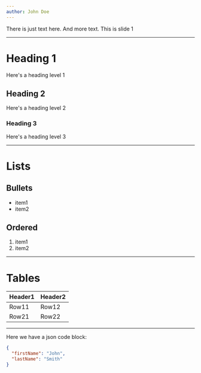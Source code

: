 ```yaml
---
author: John Doe
---
```

There is just text here.
And more text.
This is slide 1

---
# Heading 1
Here's a heading level 1

## Heading 2
Here's a heading level 2

### Heading 3
Here's a heading level 3

---
# Lists

## Bullets
* item1
* item2

## Ordered
1. item1
2. item2

---
# Tables

| Header1 | Header2 |
| ------- | ------- |
| Row11   | Row12   |
| Row21   | Row22   |

---
Here we have a json code block:

```json
{
  "firstName": "John",
  "lastName": "Smith"
}
```
